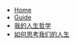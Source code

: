 + [Home](/)
+ [Guide](guide.md "The greatest guide in the world")
+  [我的人生哲学]()
  + [如何思考我们的人生](how-to-think-about-our-life.md ':include')